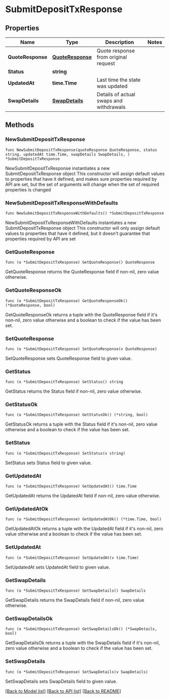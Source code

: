 # SubmitDepositTxResponse

## Properties

Name | Type | Description | Notes
------------ | ------------- | ------------- | -------------
**QuoteResponse** | [**QuoteResponse**](QuoteResponse.md) | Quote response from original request | 
**Status** | **string** |  | 
**UpdatedAt** | **time.Time** | Last time the state was updated | 
**SwapDetails** | [**SwapDetails**](SwapDetails.md) | Details of actual swaps and withdrawals | 

## Methods

### NewSubmitDepositTxResponse

`func NewSubmitDepositTxResponse(quoteResponse QuoteResponse, status string, updatedAt time.Time, swapDetails SwapDetails, ) *SubmitDepositTxResponse`

NewSubmitDepositTxResponse instantiates a new SubmitDepositTxResponse object
This constructor will assign default values to properties that have it defined,
and makes sure properties required by API are set, but the set of arguments
will change when the set of required properties is changed

### NewSubmitDepositTxResponseWithDefaults

`func NewSubmitDepositTxResponseWithDefaults() *SubmitDepositTxResponse`

NewSubmitDepositTxResponseWithDefaults instantiates a new SubmitDepositTxResponse object
This constructor will only assign default values to properties that have it defined,
but it doesn't guarantee that properties required by API are set

### GetQuoteResponse

`func (o *SubmitDepositTxResponse) GetQuoteResponse() QuoteResponse`

GetQuoteResponse returns the QuoteResponse field if non-nil, zero value otherwise.

### GetQuoteResponseOk

`func (o *SubmitDepositTxResponse) GetQuoteResponseOk() (*QuoteResponse, bool)`

GetQuoteResponseOk returns a tuple with the QuoteResponse field if it's non-nil, zero value otherwise
and a boolean to check if the value has been set.

### SetQuoteResponse

`func (o *SubmitDepositTxResponse) SetQuoteResponse(v QuoteResponse)`

SetQuoteResponse sets QuoteResponse field to given value.


### GetStatus

`func (o *SubmitDepositTxResponse) GetStatus() string`

GetStatus returns the Status field if non-nil, zero value otherwise.

### GetStatusOk

`func (o *SubmitDepositTxResponse) GetStatusOk() (*string, bool)`

GetStatusOk returns a tuple with the Status field if it's non-nil, zero value otherwise
and a boolean to check if the value has been set.

### SetStatus

`func (o *SubmitDepositTxResponse) SetStatus(v string)`

SetStatus sets Status field to given value.


### GetUpdatedAt

`func (o *SubmitDepositTxResponse) GetUpdatedAt() time.Time`

GetUpdatedAt returns the UpdatedAt field if non-nil, zero value otherwise.

### GetUpdatedAtOk

`func (o *SubmitDepositTxResponse) GetUpdatedAtOk() (*time.Time, bool)`

GetUpdatedAtOk returns a tuple with the UpdatedAt field if it's non-nil, zero value otherwise
and a boolean to check if the value has been set.

### SetUpdatedAt

`func (o *SubmitDepositTxResponse) SetUpdatedAt(v time.Time)`

SetUpdatedAt sets UpdatedAt field to given value.


### GetSwapDetails

`func (o *SubmitDepositTxResponse) GetSwapDetails() SwapDetails`

GetSwapDetails returns the SwapDetails field if non-nil, zero value otherwise.

### GetSwapDetailsOk

`func (o *SubmitDepositTxResponse) GetSwapDetailsOk() (*SwapDetails, bool)`

GetSwapDetailsOk returns a tuple with the SwapDetails field if it's non-nil, zero value otherwise
and a boolean to check if the value has been set.

### SetSwapDetails

`func (o *SubmitDepositTxResponse) SetSwapDetails(v SwapDetails)`

SetSwapDetails sets SwapDetails field to given value.



[[Back to Model list]](../README.md#documentation-for-models) [[Back to API list]](../README.md#documentation-for-api-endpoints) [[Back to README]](../README.md)


